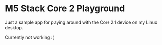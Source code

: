 # M5 Stack Core 2 Playground

Just a sample app for playing around with the Core 2.1 device on my Linux desktop.

Currently not working :(
